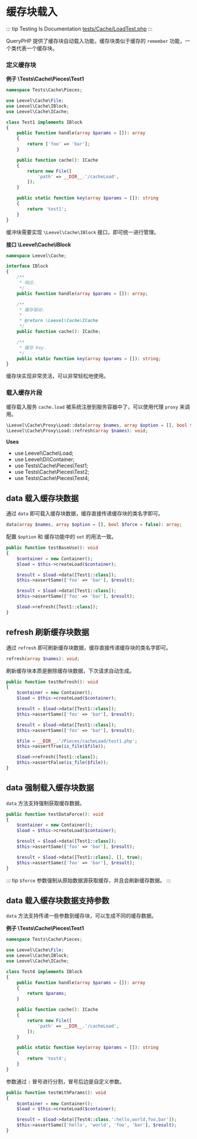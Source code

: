 # 缓存块载入

::: tip Testing Is Documentation
[tests/Cache/LoadTest.php](https://github.com/hunzhiwange/framework/blob/master/tests/Cache/LoadTest.php)
:::
    
QueryPHP 提供了缓存块自动载入功能，缓存块类似于缓存的 `remember` 功能，一个类代表一个缓存块。

### 定义缓存块

**例子 \Tests\Cache\Pieces\Test1**

``` php
namespace Tests\Cache\Pieces;

use Leevel\Cache\File;
use Leevel\Cache\IBlock;
use Leevel\Cache\ICache;

class Test1 implements IBlock
{
    public function handle(array $params = []): array
    {
        return ['foo' => 'bar'];
    }

    public function cache(): ICache
    {
        return new File([
            'path' => __DIR__.'/cacheLoad',
        ]);
    }

    public static function key(array $params = []): string
    {
        return 'test1';
    }
}
```

缓冲块需要实现 `\Leevel\Cache\IBlock` 接口，即可统一进行管理。

**接口 \Leevel\Cache\IBlock**

``` php
namespace Leevel\Cache;

interface IBlock
{
    /**
     * 响应.
     */
    public function handle(array $params = []): array;

    /**
     * 缓存驱动.
     *
     * @return \Leevel\Cache\ICache
     */
    public function cache(): ICache;

    /**
     * 缓存 key.
     */
    public static function key(array $params = []): string;
}
```

缓存块实现非常灵活，可以非常轻松地使用。

### 载入缓存片段

缓存载入服务 `cache.load` 被系统注册到服务容器中了，可以使用代理 `proxy` 来调用。

``` php
\Leevel\Cache\Proxy\Load::data(array $names, array $option = [], bool $force = false): array;
\Leevel\Cache\Proxy\Load::refresh(array $names): void;
```


**Uses**

 * use Leevel\Cache\Load;
 * use Leevel\Di\Container;
 * use Tests\Cache\Pieces\Test1;
 * use Tests\Cache\Pieces\Test2;
 * use Tests\Cache\Pieces\Test4;

## data 载入缓存块数据

通过 `data` 即可载入缓存块数据，缓存直接传递缓存块的类名字即可。

``` php
data(array $names, array $option = [], bool $force = false): array;
```

配置 `$option` 和 缓存功能中的 `set` 的用法一致。


``` php
public function testBaseUse(): void
{
    $container = new Container();
    $load = $this->createLoad($container);

    $result = $load->data([Test1::class]);
    $this->assertSame(['foo' => 'bar'], $result);

    $result = $load->data([Test1::class]);
    $this->assertSame(['foo' => 'bar'], $result);

    $load->refresh([Test1::class]);
}
```
    
## refresh 刷新缓存块数据

通过 `refresh` 即可刷新缓存块数据，缓存直接传递缓存块的类名字即可。

``` php
refresh(array $names): void;
```

刷新缓存块本质是删除缓存块数据，下次请求自动生成。


``` php
public function testRefresh(): void
{
    $container = new Container();
    $load = $this->createLoad($container);

    $result = $load->data([Test1::class]);
    $this->assertSame(['foo' => 'bar'], $result);

    $result = $load->data([Test1::class]);
    $this->assertSame(['foo' => 'bar'], $result);

    $file = __DIR__.'/Pieces/cacheLoad/test1.php';
    $this->assertTrue(is_file($file));

    $load->refresh([Test1::class]);
    $this->assertFalse(is_file($file));
}
```
    
## data 强制载入缓存块数据

`data` 方法支持强制获取缓存数据。

``` php
public function testDataForce(): void
{
    $container = new Container();
    $load = $this->createLoad($container);

    $result = $load->data([Test1::class]);
    $this->assertSame(['foo' => 'bar'], $result);

    $result = $load->data([Test1::class], [], true);
    $this->assertSame(['foo' => 'bar'], $result);
}
```
    
::: tip
`$force` 参数强制从原始数据源获取缓存，并且会刷新缓存数据。
:::
    
## data 载入缓存块数据支持参数

`data` 方法支持传递一些参数到缓存块，可以生成不同的缓存数据。

**例子 \Tests\Cache\Pieces\Test1**

``` php
namespace Tests\Cache\Pieces;

use Leevel\Cache\File;
use Leevel\Cache\IBlock;
use Leevel\Cache\ICache;

class Test4 implements IBlock
{
    public function handle(array $params = []): array
    {
        return $params;
    }

    public function cache(): ICache
    {
        return new File([
            'path' => __DIR__.'/cacheLoad',
        ]);
    }

    public static function key(array $params = []): string
    {
        return 'test4';
    }
}
```

参数通过 `:` 冒号进行分割，冒号后边是自定义参数。


``` php
public function testWithParams(): void
{
    $container = new Container();
    $load = $this->createLoad($container);

    $result = $load->data([Test4::class.':hello,world,foo,bar']);
    $this->assertSame(['hello', 'world', 'foo', 'bar'], $result);
}
```